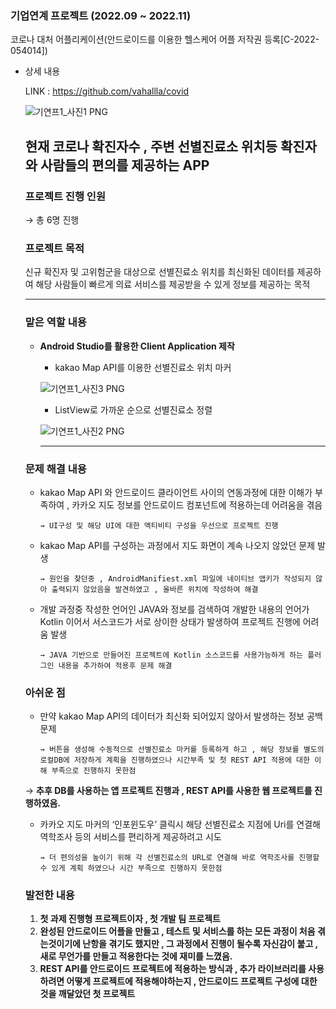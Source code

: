### 기업연계 프로젝트 (2022.09 ~ 2022.11)

코로나 대처 어플리케이션(안드로이드를 이용한 헬스케어 어플 저작권 등록[C-2022-054014])

- 상세 내용
    
    LINK : https://github.com/vahallla/covid
    
    ![기연프1_사진1 PNG](https://github.com/user-attachments/assets/6c7b9b8b-b4c8-4f12-a93c-5e949f02cef0)

    
    ## **현재 코로나 확진자수 , 주변 선별진료소 위치등 확진자와 사람들의 편의를 제공하는 APP**
    
    ### 프로젝트 진행 인원
    
    → 총 6명 진행  
    
    ### 프로젝트 목적
    
    신규 확진자 및 고위험군을 대상으로 선별진료소 위치를 최신화된 데이터를 제공하여 해당 사람들이 빠르게 의료 서비스를 제공받을 수 있게 정보를 제공하는 목적
    
    ---
    
    ### 맡은 역할 내용
    
    - **Android Studio를 활용한 Client Application 제작**
        - kakao Map API를 이용한 선별진료소 위치 마커
        
        ![기연프1_사진3 PNG](https://github.com/user-attachments/assets/95516f26-3618-47e9-909f-e5091198a25a)

        
        - ListView로 가까운 순으로 선별진료소 정렬
        
        ![기연프1_사진2 PNG](https://github.com/user-attachments/assets/4156799b-c417-4ef0-8f19-bd0f31b0e3e6)

        
        ---
        
    
    ### 문제 해결 내용
    
    - kakao Map API 와 안드로이드 클라이언트 사이의 연동과정에 대한 이해가 부족하여 , 카카오 지도 정보를 안드로이드 컴포넌트에 적용하는데 어려움을 겪음
    
          → UI구성 및 해당 UI에 대한 액티비티 구성을 우선으로 프로젝트 진행
    
    - kakao Map API를 구성하는 과정에서 지도 화면이 계속 나오지 않았던 문제 발생
    
          → 원인을 찾던중 , AndroidManifiest.xml 파일에 네이티브 앱키가 작성되지 않아 출력되지 않았음을 발견하였고 , 올바른 위치에 작성하여 해결
    
    - 개발 과정중 작성한 언어인 JAVA와 정보를 검색하여 개발한 내용의 언어가 Kotlin 이어서 서스코드가 서로 상이한 상태가 발생하여 프로젝트 진행에 어려움 발생
    
          → JAVA 기반으로 만들어진 프로젝트에 Kotlin 소스코드를 사용가능하게 하는 플러그인 내용을 추가하여 적용후 문제 해결
    
    ### 아쉬운 점
    
    - 만약 kakao Map API의 데이터가 최신화 되어있지 않아서 발생하는 정보 공백 문제
    
          → 버튼을 생성해 수동적으로 선별진료소 마커를 등록하게 하고 , 해당 정보를 별도의 로컬DB에 저장하게 계획을 진행하였으나 시간부족 및 첫 REST API 적용에 대한 이해 부족으로 진행하지 못한점
    
    → **추후 DB를 사용하는 앱 프로젝트 진행과 , REST API를 사용한 웹 프로젝트를 진행하였음.**
    
    - 카카오 지도 마커의 ‘인포윈도우’ 클릭시 해당 선별진료소 지점에 Uri를 연결해 역학조사 등의 서비스를 편리하게 제공하려고 시도
    
          → 더 편의성을 높이기 위해 각 선별진료소의 URL로 연결해 바로 역학조사를 진행할 수 있게 계획 하였으나 시간 부족으로 진행하지 못한점
    
    ### 발전한 내용
    
    1. **첫 과제 진행형 프로젝트이자 , 첫 개발 팀 프로젝트**
    2. **완성된 안드로이드 어플을 만들고 , 테스트 및 서비스를 하는 모든 과정이 처음 겪는것이기에 난항을 겪기도 했지만 , 그 과정에서 진행이 될수록 자신감이 붙고 , 새로 무언가를 만들고 적용한다는 것에 재미를 느꼈음.**
    3. **REST API를 안드로이드 프로젝트에 적용하는 방식과 , 추가 라이브러리를 사용하려면 어떻게 프로젝트에 적용해야하는지 , 안드로이드 프로젝트 구성에 대한 것을 깨달았던 첫 프로젝트**
